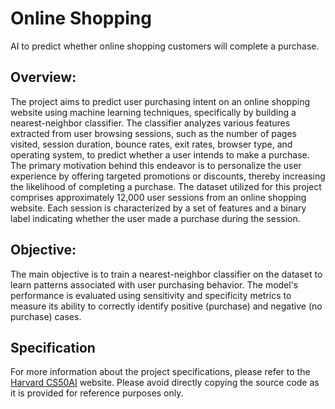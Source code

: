 # Online Shopping
AI to predict whether online shopping customers will complete a purchase.

## Overview:

The project aims to predict user purchasing intent on an online shopping website using machine learning techniques, specifically by building a nearest-neighbor classifier. The classifier analyzes various features extracted from user browsing sessions, such as the number of pages visited, session duration, bounce rates, exit rates, browser type, and operating system, to predict whether a user intends to make a purchase. The primary motivation behind this endeavor is to personalize the user experience by offering targeted promotions or discounts, thereby increasing the likelihood of completing a purchase. The dataset utilized for this project comprises approximately 12,000 user sessions from an online shopping website. Each session is characterized by a set of features and a binary label indicating whether the user made a purchase during the session.

## Objective:

The main objective is to train a nearest-neighbor classifier on the dataset to learn patterns associated with user purchasing behavior. The model's performance is evaluated using sensitivity and specificity metrics to measure its ability to correctly identify positive (purchase) and negative (no purchase) cases.

## Specification

For more information about the project specifications, please refer to the [Harvard CS50AI](https://cs50.harvard.edu/ai/) website.
Please avoid directly copying the source code as it is provided for reference purposes only. 
